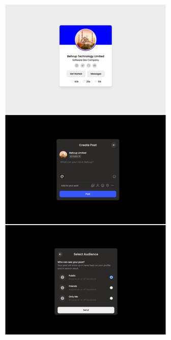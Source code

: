![ImagePreview.png](Profile_Card%2FImagePreview.png)
![ImagePreview.png](Facebook_Post_Design%2FImagePreview.png)
![PrivacyImage.png](Facebook_Post_Design%2FPrivacyImage.png)